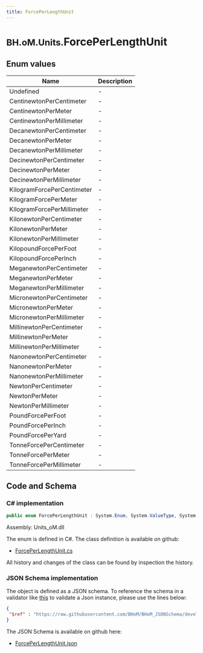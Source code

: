 ```yaml
---
title: ForcePerLengthUnit
---
```


# <small>BH.oM.Units.</small>**ForcePerLengthUnit**



## Enum values

| Name            | Description                                                    |
|-----------------|----------------------------------------------------------------|
| Undefined |  -  |
| CentinewtonPerCentimeter |  -  |
| CentinewtonPerMeter |  -  |
| CentinewtonPerMillimeter |  -  |
| DecanewtonPerCentimeter |  -  |
| DecanewtonPerMeter |  -  |
| DecanewtonPerMillimeter |  -  |
| DecinewtonPerCentimeter |  -  |
| DecinewtonPerMeter |  -  |
| DecinewtonPerMillimeter |  -  |
| KilogramForcePerCentimeter |  -  |
| KilogramForcePerMeter |  -  |
| KilogramForcePerMillimeter |  -  |
| KilonewtonPerCentimeter |  -  |
| KilonewtonPerMeter |  -  |
| KilonewtonPerMillimeter |  -  |
| KilopoundForcePerFoot |  -  |
| KilopoundForcePerInch |  -  |
| MeganewtonPerCentimeter |  -  |
| MeganewtonPerMeter |  -  |
| MeganewtonPerMillimeter |  -  |
| MicronewtonPerCentimeter |  -  |
| MicronewtonPerMeter |  -  |
| MicronewtonPerMillimeter |  -  |
| MillinewtonPerCentimeter |  -  |
| MillinewtonPerMeter |  -  |
| MillinewtonPerMillimeter |  -  |
| NanonewtonPerCentimeter |  -  |
| NanonewtonPerMeter |  -  |
| NanonewtonPerMillimeter |  -  |
| NewtonPerCentimeter |  -  |
| NewtonPerMeter |  -  |
| NewtonPerMillimeter |  -  |
| PoundForcePerFoot |  -  |
| PoundForcePerInch |  -  |
| PoundForcePerYard |  -  |
| TonneForcePerCentimeter |  -  |
| TonneForcePerMeter |  -  |
| TonneForcePerMillimeter |  -  |


## Code and Schema

### C# implementation

``` C# title="C#"
public enum ForcePerLengthUnit : System.Enum, System.ValueType, System.IComparable, System.ISpanFormattable, System.IFormattable, System.IConvertible
```

Assembly: Units_oM.dll

The enum is defined in C#. The class definition is available on github:

- [ForcePerLengthUnit.cs](https://github.com/BHoM/Localisation_Toolkit/blob/develop/Units_oM/Enums\ForcePerLengthUnit.cs)

All history and changes of the class can be found by inspection the history.
### JSON Schema implementation

The object is defined as a JSON schema. To reference the schema in a validator like [this](https://www.jsonschemavalidator.net/) to validate a Json instance, please use the lines below:

``` json title="JSON Schema"
{
 "$ref" : "https://raw.githubusercontent.com/BHoM/BHoM_JSONSchema/develop/Units_oM/ForcePerLengthUnit.json"
}
```

The JSON Schema is available on github here:

- [ForcePerLengthUnit.json](https://github.com/BHoM/BHoM_JSONSchema/blob/develop/Units_oM/ForcePerLengthUnit.json)

